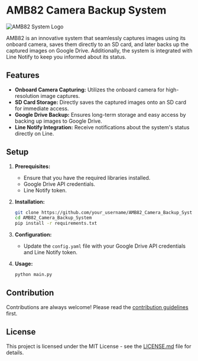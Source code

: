 # AMB82 Camera Backup System

![AMB82 System Logo](path_to_logo_image)

AMB82 is an innovative system that seamlessly captures images using its onboard camera, saves them directly to an SD card, and later backs up the captured images on Google Drive. Additionally, the system is integrated with Line Notify to keep you informed about its status.

 

## Features

 

- **Onboard Camera Capturing:** Utilizes the onboard camera for high-resolution image captures.
- **SD Card Storage:** Directly saves the captured images onto an SD card for immediate access.
- **Google Drive Backup:** Ensures long-term storage and easy access by backing up images to Google Drive.
- **Line Notify Integration:** Receive notifications about the system's status directly on Line.

 

## Setup

 

1. **Prerequisites:**
   - Ensure that you have the required libraries installed.
   - Google Drive API credentials.
   - Line Notify token.

 

2. **Installation:**
   ```bash
   git clone https://github.com/your_username/AMB82_Camera_Backup_System.git
   cd AMB82_Camera_Backup_System
   pip install -r requirements.txt
   ```

 

3. **Configuration:**
   - Update the `config.yaml` file with your Google Drive API credentials and Line Notify token.

 

4. **Usage:**
   ```bash
   python main.py
   ```

 

## Contribution

 

Contributions are always welcome! Please read the [contribution guidelines](CONTRIBUTING.md) first.

 

## License

 

This project is licensed under the MIT License - see the [LICENSE.md](LICENSE.md) file for details.

 
